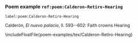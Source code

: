 ### Poem example `ref:poem:Calderon-Retiro-Hearing`
`label:poem:Calderon-Retiro-Hearing`

Calderón, *El nuevo palacio*, ll. 593--602: Faith crowns Hearing

\includeFloatFile{poem-examples/tex/Calderon-Retiro-Hearing}

